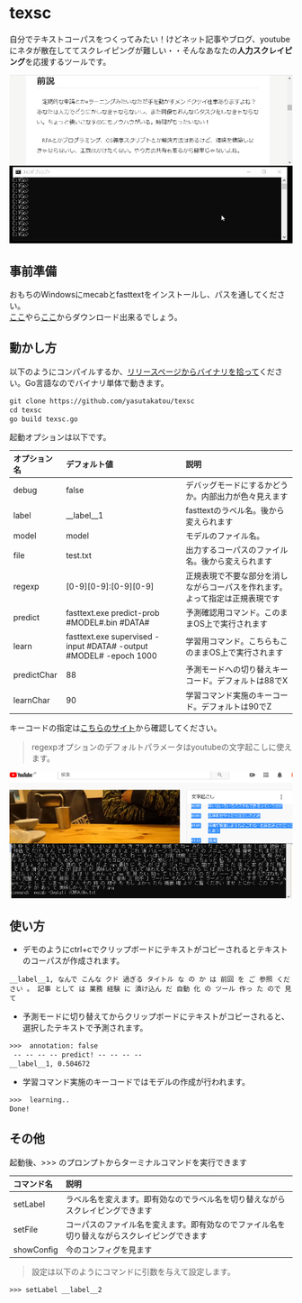 # texsc

自分でテキストコーパスをつくってみたい！けどネット記事やブログ、youtubeにネタが散在しててスクレイピングが難しい・・そんなあなたの**人力スクレイピング**を応援するツールです。

![demo](https://github.com/yasutakatou/texsc/blob/pic/demo.gif)

## 事前準備

おもちのWindowsにmecabとfasttextをインストールし、パスを通してください。<br>
[ここ](https://github.com/ikegami-yukino/mecab)やら[ここ](https://github.com/xiamx/fastText)からダウンロード出来るでしょう。


## 動かし方

以下のようにコンパイルするか、[リリースページからバイナリを拾って](https://github.com/yasutakatou/texsc/releases)ください。Go言語なのでバイナリ単体で動きます。

```
git clone https://github.com/yasutakatou/texsc
cd texsc
go build texsc.go
```

起動オプションは以下です。

|オプション名|デフォルト値|説明|
|:---|:---|:---|
|debug|false|デバッグモードにするかどうか。内部出力が色々見えます|
|label|__label__1|fasttextのラベル名。後から変えられます|
|model|model|モデルのファイル名。|
|file|test.txt|出力するコーパスのファイル名。後から変えられます|
|regexp|[0-9][0-9]:[0-9][0-9]|正規表現で不要な部分を消しながらコーパスを作れます。よって指定は正規表現です|
|predict|fasttext.exe predict-prob #MODEL#.bin #DATA#|予測確認用コマンド。このままOS上で実行されます|
|learn|fasttext.exe supervised -input #DATA# -output #MODEL# -epoch 1000|学習用コマンド。こちらもこのままOS上で実行されます|
|predictChar|88|予測モードへの切り替えキーコード。デフォルトは88でX|
|learnChar|90|学習コマンド実施のキーコード。デフォルトは90でZ|

キーコードの指定は[こちらのサイト](http://shanabrian.com/web/javascript/keycode.php)から確認してください。<br>

> regexpオプションのデフォルトパラメータはyoutubeの文字起こしに使えます。

![regexp](https://github.com/yasutakatou/texsc/blob/pic/regexp.png)


## 使い方

 - デモのようにctrl+cでクリップボードにテキストがコピーされるとテキストのコーパスが作成されます。

```
__label__1, なんで こんな クド 過ぎる タイトル な の か は 前回 を ご 参照 ください 。 記事 として は 業務 経験 に 漬け込ん だ 自動 化 の ツール 作っ た ので 見 て
```

 - 予測モードに切り替えてからクリップボードにテキストがコピーされると、選択したテキストで予測されます。

```
>>>  annotation: false
 -- -- -- -- predict! -- -- -- --
__label__1, 0.504672
```

 - 学習コマンド実施のキーコードではモデルの作成が行われます。

```
>>>  learning..
Done!
```

## その他

起動後、>>> のプロンプトからターミナルコマンドを実行できます

|コマンド名|説明|
|:---|:---|
|setLabel|ラベル名を変えます。即有効なのでラベル名を切り替えながらスクレイピングできます|
|setFile|コーパスのファイル名を変えます。即有効なのでファイル名を切り替えながらスクレイピングできます|
|showConfig|今のコンフィグを見ます|

> 設定は以下のようにコマンドに引数を与えて設定します。

```
>>> setLabel __label__2
```

